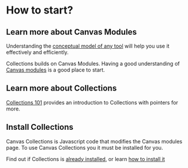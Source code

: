# How to start?

## Learn more about Canvas Modules

Understanding the [conceptual model of any tool](https://www.uxmatters.com/mt/archives/2015/12/conceptual-design-for-interactive-systems-designing-for-performance-and-user-experience.php) will help you use it effectively and efficiently.

Collections builds on Canvas Modules. Having a good understanding of [Canvas modules](https://www.instructure.com/en-au/canvas/resources/all/how-to-use-modules-to-build-courses-in-canvas) is a good place to start.

## Learn more about Collections

[Collections 101](101/overview.md) provides an introduction to Collections with pointers for more.

## Install Collections

Canvas Collections is Javascript code that modifies the Canvas modules page. To use Canvas Collections you it must be installed for you. 

Find out if Collections is [already installed](install/is-it-installed.md), or learn [how to install it](install/how-to-install.md) 


